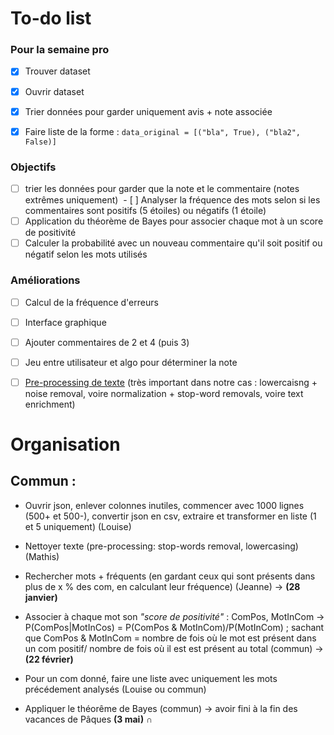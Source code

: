 # To-do list   
### Pour la semaine pro
- [X] Trouver dataset 
- [X] Ouvrir dataset
- [X] Trier données pour garder uniquement avis + note associée
- [X] Faire liste de la forme : `data_original = [("bla", True), ("bla2", False)]`


### Objectifs
 - [ ] trier les données pour garder que la note et le commentaire (notes extrêmes uniquement)
 - [ ] Analyser la fréquence des mots selon si les commentaires sont positifs (5 étoiles) ou négatifs (1 étoile)
 - [ ] Application du théorème de Bayes pour associer chaque mot à un score de positivité
 - [ ] Calculer la probabilité avec un nouveau commentaire qu'il soit positif ou négatif selon les mots utilisés

### Améliorations
 - [ ] Calcul de la fréquence d'erreurs
 - [ ] Interface graphique
 - [ ] Ajouter commentaires de 2 et 4 (puis 3)
 - [ ] Jeu entre utilisateur et algo pour déterminer la note
 - [ ] [Pre-processing de texte](https://kavita-ganesan.com/text-preprocessing-tutorial/) (très important dans notre cas : lowercaisng + noise removal, voire normalization + stop-word removals, voire text enrichment)



# Organisation

## Commun : 

- Ouvrir json, enlever colonnes inutiles, commencer avec 1000 lignes (500+ et 500-), convertir json en csv, extraire et transformer en liste (1 et 5 uniquement) (Louise)
- Nettoyer texte (pre-processing: stop-words removal, lowercasing) (Mathis)
- Rechercher mots + fréquents (en gardant ceux qui sont présents dans plus de x % des com, en calculant leur fréquence) (Jeanne)
-> **(28 janvier)**

- Associer à chaque mot son *"score de positivité"* : ComPos, MotInCom -> P(ComPos|MotInCos) =  P(ComPos & MotInCom)/P(MotInCom) ; sachant que  ComPos & MotInCom  =  nombre de fois où le mot est présent dans un com positif/ nombre de fois où il est est présent au total (commun)
-> **(22 février)**

- Pour un com donné, faire une liste avec uniquement les mots précédement analysés (Louise ou commun)
- Appliquer le théorême de Bayes (commun)
-> avoir fini à la fin des vacances de Pâques **(3 mai)**
∩